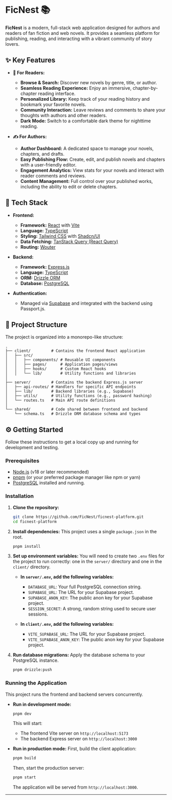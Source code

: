 
# FicNest 📚

**FicNest** is a modern, full-stack web application designed for authors and readers of fan fiction and web novels. It provides a seamless platform for publishing, reading, and interacting with a vibrant community of story lovers.

## ✨ Key Features

- **📖 For Readers:**
  - **Browse & Search:** Discover new novels by genre, title, or author.
  - **Seamless Reading Experience:** Enjoy an immersive, chapter-by-chapter reading interface.
  - **Personalized Library:** Keep track of your reading history and bookmark your favorite novels.
  - **Community Interaction:** Leave reviews and comments to share your thoughts with authors and other readers.
  - **Dark Mode:** Switch to a comfortable dark theme for nighttime reading.

- **✍️ For Authors:**
  - **Author Dashboard:** A dedicated space to manage your novels, chapters, and drafts.
  - **Easy Publishing Flow:** Create, edit, and publish novels and chapters with a user-friendly editor.
  - **Engagement Analytics:** View stats for your novels and interact with reader comments and reviews.
  - **Content Management:** Full control over your published works, including the ability to edit or delete chapters.

## 🚀 Tech Stack

- **Frontend:**
  - **Framework:** [React](https://reactjs.org/) with [Vite](https://vitejs.dev/)
  - **Language:** [TypeScript](https://www.typescriptlang.org/)
  - **Styling:** [Tailwind CSS](https://tailwindcss.com/) with [Shadcn/UI](https://ui.shadcn.com/)
  - **Data Fetching:** [TanStack Query (React Query)](https://tanstack.com/query/latest)
  - **Routing:** [Wouter](https://github.com/molefrog/wouter)

- **Backend:**
  - **Framework:** [Express.js](https://expressjs.com/)
  - **Language:** [TypeScript](https://www.typescriptlang.org/)
  - **ORM:** [Drizzle ORM](https://orm.drizzle.team/)
  - **Database:** [PostgreSQL](https://www.postgresql.org/)

- **Authentication:**
  - Managed via [Supabase](https://supabase.io/) and integrated with the backend using Passport.js.

## 📂 Project Structure

The project is organized into a monorepo-like structure:

```
.
├── client/         # Contains the frontend React application
│   ├── src/
│   │   ├── components/ # Reusable UI components
│   │   ├── pages/      # Application pages/views
│   │   ├── hooks/      # Custom React hooks
│   │   └── lib/        # Utility functions and libraries
│
├── server/         # Contains the backend Express.js server
│   ├── api-routes/ # Handlers for specific API endpoints
│   ├── lib/        # Backend libraries (e.g., Supabase)
│   ├── utils/      # Utility functions (e.g., password hashing)
│   └── routes.ts   # Main API route definitions
│
└── shared/         # Code shared between frontend and backend
    └── schema.ts   # Drizzle ORM database schema and types
```

## ⚙️ Getting Started

Follow these instructions to get a local copy up and running for development and testing.

### Prerequisites

- [Node.js](https://nodejs.org/) (v18 or later recommended)
- [pnpm](https://pnpm.io/) (or your preferred package manager like npm or yarn)
- [PostgreSQL](https://www.postgresql.org/download/) installed and running.

### Installation

1.  **Clone the repository:**
    ```bash
    git clone https://github.com/FicNest/ficnest-platform.git
    cd ficnest-platform
    ```

2.  **Install dependencies:**
    This project uses a single `package.json` in the root.
    ```bash
    pnpm install
    ```

3.  **Set up environment variables:**
    You will need to create two `.env` files for the project to run correctly: one in the `server/` directory and one in the `client/` directory.

    -   **In `server/.env`, add the following variables:**
        -   `DATABASE_URL`: Your full PostgreSQL connection string.
        -   `SUPABASE_URL`: The URL for your Supabase project.
        -   `SUPABASE_ANON_KEY`: The public anon key for your Supabase project.
        -   `SESSION_SECRET`: A strong, random string used to secure user sessions.

    -   **In `client/.env`, add the following variables:**
        -   `VITE_SUPABASE_URL`: The URL for your Supabase project.
        -   `VITE_SUPABASE_ANON_KEY`: The public anon key for your Supabase project.

4.  **Run database migrations:**
    Apply the database schema to your PostgreSQL instance.
    ```bash
    pnpm drizzle:push
    ```

### Running the Application

This project runs the frontend and backend servers concurrently.

-   **Run in development mode:**
    ```bash
    pnpm dev
    ```
    This will start:
    - The frontend Vite server on `http://localhost:5173`
    - The backend Express server on `http://localhost:3000`

-   **Run in production mode:**
    First, build the client application:
    ```bash
    pnpm build
    ```
    Then, start the production server:
    ```bash
    pnpm start
    ```
    The application will be served from `http://localhost:3000`.

---
